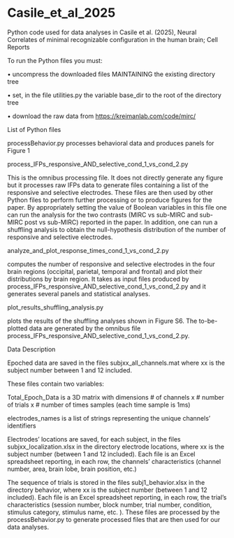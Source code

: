 # Casile_et_al_2025
Python code used for data analyses in Casile et al. (2025), Neural Correlates of minimal recognizable configuration in the human brain; Cell Reports

To run the Python files you must:

•	uncompress the downloaded files MAINTAINING the existing directory tree

•	set, in the file utilities.py the variable base_dir to the root of the directory tree

• download the raw data from https://kreimanlab.com/code/mirc/


List of Python files

processBehavior.py
processes behavioral data and produces panels for Figure 1


process_IFPs_responsive_AND_selective_cond_1_vs_cond_2.py

This is the omnibus processing file. It does not directly generate any figure but it processes raw IFPs data to generate files containing a list of the responsive and selective electrodes. These files are then used by other Python files to perform further processing or to produce figures for the paper.
By appropriately setting the value of Boolean variables in this file one can run the analysis for the two contrasts (MIRC vs sub-MIRC and sub-MIRC post vs sub-MIRC) reported in the paper. In addition, one can run a shuffling analysis to obtain the null-hypothesis distribution of the number of responsive and selective electrodes.


analyze_and_plot_response_times_cond_1_vs_cond_2.py

computes the number of responsive and selective electrodes in the four brain regions (occipital, parietal, temporal and frontal) and plot their distributions by brain region. It takes as input files produced by process_IFPs_responsive_AND_selective_cond_1_vs_cond_2.py and it generates several panels and statistical analyses.


plot_results_shuffling_analysis.py

plots the results of the shuffling analyses shown in Figure S6. The to-be-plotted data are generated by the omnibus file process_IFPs_responsive_AND_selective_cond_1_vs_cond_2.py.
 

Data Description

Epoched data are saved in the files subjxx_all_channels.mat where xx is the subject number between 1 and 12 included.

These files contain two variables:

Total_Epoch_Data is a 3D matrix with dimensions # of channels x # number of trials x # number of times samples (each time sample is 1ms)

electrodes_names is a list of strings representing the unique channels’ identifiers


Electrodes’ locations are saved, for each subject, in the files subjxx_localization.xlsx in the directory electrode locations, where xx is the subject number (between 1 and 12 included).
Each file is an Excel spreadsheet reporting, in each row, the channels’ characteristics (channel number, area, brain lobe, brain position, etc.)


The sequence of trials is stored in the files subj1_behavior.xlsx in the directory behavior, where xx is the subject number (between 1 and 12 included).
Each file is an Excel spreadsheet reporting, in each row, the trial’s characteristics (session number, block number, trial number, condition, stimulus category, stimulus name, etc. ).
These files are processed by the processBehavior.py to generate processed files that are then used for our data analyses.

